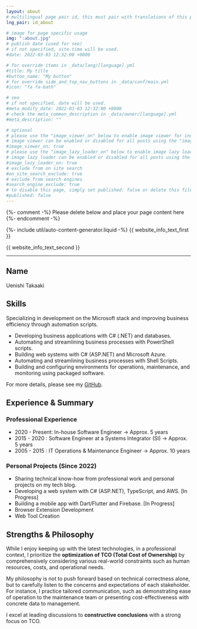 ```yaml
---
layout: about
# multilingual page pair id, this must pair with translations of this page. (This name must be unique)
lng_pair: id_about

# image for page specific usage
img: ":about.jpg"
# publish date (used for seo)
# if not specified, site.time will be used.
#date: 2022-03-03 12:32:00 +0000

# for override items in _data/lang/[language].yml
#title: My title
#button_name: "My button"
# for override side_and_top_nav_buttons in _data/conf/main.yml
#icon: "fa fa-bath"

# seo
# if not specified, date will be used.
#meta_modify_date: 2022-03-03 12:32:00 +0000
# check the meta_common_description in _data/owner/[language].yml
#meta_description: ""

# optional
# please use the "image_viewer_on" below to enable image viewer for individual pages or posts (_posts/ or [language]/_posts folders).
# image viewer can be enabled or disabled for all posts using the "image_viewer_posts: true" setting in _data/conf/main.yml.
#image_viewer_on: true
# please use the "image_lazy_loader_on" below to enable image lazy loader for individual pages or posts (_posts/ or [language]/_posts folders).
# image lazy loader can be enabled or disabled for all posts using the "image_lazy_loader_posts: true" setting in _data/conf/main.yml.
#image_lazy_loader_on: true
# exclude from on site search
#on_site_search_exclude: true
# exclude from search engines
#search_engine_exclude: true
# to disable this page, simply set published: false or delete this file
#published: false
---
```


{%- comment -%} Please delete below and place your page content here {%- endcomment -%}

{%- include util/auto-content-generator.liquid -%}
{{ website_info_text_first }}

{{ website_info_text_second }}

---

## Name

Uenishi Takaaki

## Skills

Specializing in development on the Microsoft stack and improving business efficiency through automation scripts.

- Developing business applications with C# (.NET) and databases.
- Automating and streamlining business processes with PowerShell scripts.
- Building web systems with C# (ASP.NET) and Microsoft Azure.
- Automating and streamlining business processes with Shell Scripts.
- Building and configuring environments for operations, maintenance, and monitoring using packaged software.

For more details, please see my [GitHub](https://github.com/takaakiu).

## Experience & Summary

### Professional Experience

- 2020 - Present: In-house Software Engineer                     -> Approx. 5 years
- 2015 - 2020   : Software Engineer at a Systems Integrator (SI) -> Approx. 5 years
- 2005 - 2015   : IT Operations & Maintenance Engineer           -> Approx. 10 years

### Personal Projects (Since 2022)

- Sharing technical know-how from professional work and personal projects on my tech blog.
- Developing a web system with C# (ASP.NET), TypeScript, and AWS. [In Progress]
- Building a mobile app with Dart/Flutter and Firebase. [In Progress]
- Browser Extension Development
- Web Tool Creation

## Strengths & Philosophy

While I enjoy keeping up with the latest technologies, in a professional context, I prioritize the **optimization of TCO (Total Cost of Ownership)** by comprehensively considering various real-world constraints such as human resources, costs, and operational needs.

My philosophy is not to push forward based on technical correctness alone, but to carefully listen to the concerns and expectations of each stakeholder. For instance, I practice tailored communication, such as demonstrating ease of operation to the maintenance team or presenting cost-effectiveness with concrete data to management.

I excel at leading discussions to **constructive conclusions** with a strong focus on TCO.
